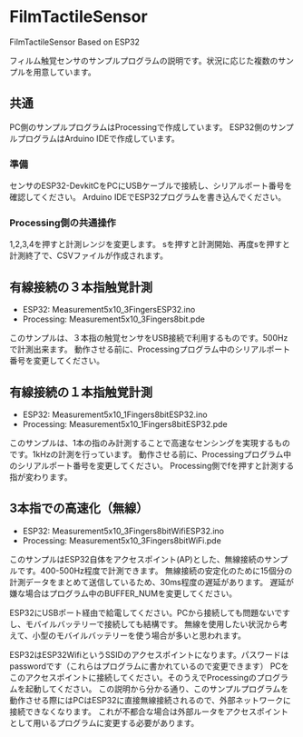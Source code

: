 # FilmTactileSensor
FilmTactileSensor Based on ESP32

フィルム触覚センサのサンプルプログラムの説明です。状況に応じた複数のサンプルを用意しています。

## 共通
PC側のサンプルプログラムはProcessingで作成しています。
ESP32側のサンプルプログラムはArduino IDEで作成しています。

### 準備
センサのESP32-DevkitCをPCにUSBケーブルで接続し、シリアルポート番号を確認してください。
Arduino IDEでESP32プログラムを書き込んでください。

### Processing側の共通操作
1,2,3,4を押すと計測レンジを変更します。
sを押すと計測開始、再度sを押すと計測終了で、CSVファイルが作成されます。

## 有線接続の３本指触覚計測
- ESP32: Measurement5x10_3FingersESP32.ino
- Processing: Measurement5x10_3Fingers8bit.pde

このサンプルは、３本指の触覚センサをUSB接続で利用するものです。500Hzで計測出来ます。
動作させる前に、Processingプログラム中のシリアルポート番号を変更してください。

## 有線接続の１本指触覚計測
- ESP32: Measurement5x10_1Fingers8bitESP32.ino
- Processing: Measurement5x10_1Fingers8bitESP32.pde

このサンプルは、1本の指のみ計測することで高速なセンシングを実現するものです。1kHzの計測を行っています。
動作させる前に、Processingプログラム中のシリアルポート番号を変更してください。
Processing側でfを押すと計測する指が変わります。

## 3本指での高速化（無線）
- ESP32: Measurement5x10_3Fingers8bitWifiESP32.ino
- Processing: Measurement5x10_3Fingers8bitWiFi.pde

このサンプルはESP32自体をアクセスポイント(AP)とした、無線接続のサンプルです。400-500Hz程度で計測できます。
無線接続の安定化のために15個分の計測データをまとめて送信しているため、30ms程度の遅延があります。
遅延が嫌な場合はプログラム中のBUFFER_NUMを変更してください。

ESP32にUSBポート経由で給電してください。PCから接続しても問題ないですし、モバイルバッテリーで接続しても結構です。
無線を使用したい状況から考えて、小型のモバイルバッテリーを使う場合が多いと思われます。

ESP32はESP32WifiというSSIDのアクセスポイントになります。パスワードはpasswordです（これらはプログラムに書かれているので変更できます）
PCをこのアクセスポイントに接続してください。そのうえでProcessingのプログラムを起動してください。
この説明から分かる通り、このサンプルプログラムを動作させる際にはPCはESP32に直接無線接続されるので、外部ネットワークに接続できなくなります。
これが不都合な場合は外部ルータをアクセスポイントとして用いるプログラムに変更する必要があります。

